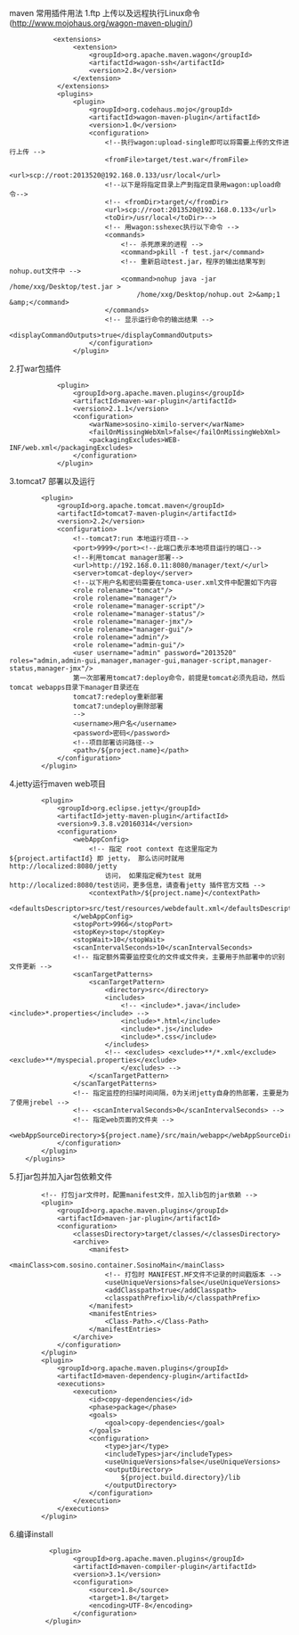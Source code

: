 maven 常用插件用法
1.ftp 上传以及远程执行Linux命令(http://www.mojohaus.org/wagon-maven-plugin/)

		       <extensions>
					<extension>
						<groupId>org.apache.maven.wagon</groupId>
						<artifactId>wagon-ssh</artifactId>
						<version>2.8</version>
					</extension>
				</extensions>
				<plugins>
					<plugin>
						<groupId>org.codehaus.mojo</groupId>
						<artifactId>wagon-maven-plugin</artifactId>
						<version>1.0</version>
						<configuration>
		                    <!--执行wagon:upload-single即可以将需要上传的文件进行上传 -->
							<fromFile>target/test.war</fromFile>
							<url>scp://root:2013520@192.168.0.133/usr/local</url>
		                    <!--以下是将指定目录上产到指定目录用wagon:upload命令-->
		                    <!-- <fromDir>target/</fromDir>
							<url>scp://root:2013520@192.168.0.133</url>
							<toDir>/usr/local</toDir>-->
							<!-- 用wagon:sshexec执行以下命令 -->
							<commands>
								<!-- 杀死原来的进程 -->
								<command>pkill -f test.jar</command>
								<!-- 重新启动test.jar，程序的输出结果写到nohup.out文件中 -->
								<command>nohup java -jar /home/xxg/Desktop/test.jar >
									/home/xxg/Desktop/nohup.out 2>&amp;1 &amp;</command>
							</commands>
							<!-- 显示运行命令的输出结果 -->
							<displayCommandOutputs>true</displayCommandOutputs>
						</configuration>
					</plugin>

2.打war包插件		

				<plugin>
					<groupId>org.apache.maven.plugins</groupId>
					<artifactId>maven-war-plugin</artifactId>
					<version>2.1.1</version>
					<configuration>
						<warName>sosino-ximilo-server</warName>
						<failOnMissingWebXml>false</failOnMissingWebXml>
						<packagingExcludes>WEB-INF/web.xml</packagingExcludes>
					</configuration>
				</plugin>

3.tomcat7 部署以及运行


			<plugin>
				<groupId>org.apache.tomcat.maven</groupId>
				<artifactId>tomcat7-maven-plugin</artifactId>
				<version>2.2</version>
				<configuration>
                    <!--tomcat7:run 本地运行项目-->
					<port>9999</port><!--此端口表示本地项目运行的端口-->
                    <!--利用tomcat manager部署-->
					<url>http://192.168.0.11:8080/manager/text/</url>
					<server>tomcat-deploy</server>
                    <!--以下用户名和密码需要在tomca-user.xml文件中配置如下内容
	                <role rolename="tomcat"/>  
	                <role rolename="manager"/>      
	                <role rolename="manager-script"/>  
	                <role rolename="manager-status"/>  
	                <role rolename="manager-jmx"/>      
	                <role rolename="manager-gui"/>  
	                <role rolename="admin"/>  
	                <role rolename="admin-gui"/>   
	                <user username="admin" password="2013520" roles="admin,admin-gui,manager,manager-gui,manager-script,manager-status,manager-jmx"/>  
                    第一次部署用tomcat7:deploy命令，前提是tomcat必须先启动，然后tomcat webapps目录下manager目录还在
                    tomcat7:redeploy重新部署
                    tomcat7:undeploy删除部署
                    -->
					<username>用户名</username>
					<password>密码</password>
                    <!--项目部署访问路径-->
					<path>/${project.name}</path>
				</configuration>
			</plugin>

4.jetty运行maven web项目

			<plugin>
				<groupId>org.eclipse.jetty</groupId>
				<artifactId>jetty-maven-plugin</artifactId>
				<version>9.3.8.v20160314</version>
				<configuration>
					<webAppConfig>
						<!-- 指定 root context 在这里指定为${project.artifactId} 即 jetty， 那么访问时就用http://localized:8080/jetty 
							访问， 如果指定梶为test 就用http://localized:8080/test访问，更多信息，请查看jetty 插件官方文档 -->
						<contextPath>/${project.name}</contextPath>
						<defaultsDescriptor>src/test/resources/webdefault.xml</defaultsDescriptor>
					</webAppConfig>
					<stopPort>9966</stopPort>
					<stopKey>stop</stopKey>
					<stopWait>10</stopWait>
					<scanIntervalSeconds>10</scanIntervalSeconds>
					<!-- 指定额外需要监控变化的文件或文件夹，主要用于热部署中的识别文件更新 -->
					<scanTargetPatterns>
						<scanTargetPattern>
							<directory>src</directory>
							<includes>
								<!-- <include>*.java</include> <include>*.properties</include> -->
								<include>*.html</include>
								<include>*.js</include>
								<include>*.css</include>
							</includes>
							<!-- <excludes> <exclude>**/*.xml</exclude> <exclude>**/myspecial.properties</exclude> 
								</excludes> -->
						</scanTargetPattern>
					</scanTargetPatterns>
					<!-- 指定监控的扫描时间间隔，0为关闭jetty自身的热部署，主要是为了使用jrebel -->
					<!-- <scanIntervalSeconds>0</scanIntervalSeconds> -->
					<!-- 指定web页面的文件夹 -->
					<webAppSourceDirectory>${project.name}/src/main/webapp</webAppSourceDirectory>
				</configuration>
			</plugin>
		</plugins>
	
5.打jar包并加入jar包依赖文件

            <!-- 打包jar文件时，配置manifest文件，加入lib包的jar依赖 -->
			<plugin>
				<groupId>org.apache.maven.plugins</groupId>
				<artifactId>maven-jar-plugin</artifactId>
				<configuration>
					<classesDirectory>target/classes/</classesDirectory>
					<archive>
						<manifest>
							<mainClass>com.sosino.container.SosinoMain</mainClass>
							<!-- 打包时 MANIFEST.MF文件不记录的时间戳版本 -->
							<useUniqueVersions>false</useUniqueVersions>
							<addClasspath>true</addClasspath>
							<classpathPrefix>lib/</classpathPrefix>
						</manifest>
						<manifestEntries>
							<Class-Path>.</Class-Path>
						</manifestEntries>
					</archive>
				</configuration>
			</plugin>
			<plugin>
				<groupId>org.apache.maven.plugins</groupId>
				<artifactId>maven-dependency-plugin</artifactId>
				<executions>
					<execution>
						<id>copy-dependencies</id>
						<phase>package</phase>
						<goals>
							<goal>copy-dependencies</goal>
						</goals>
						<configuration>
							<type>jar</type>
							<includeTypes>jar</includeTypes>
							<useUniqueVersions>false</useUniqueVersions>
							<outputDirectory>
								${project.build.directory}/lib
							</outputDirectory>
						</configuration>
					</execution>
				</executions>
			</plugin>

6.编译install
 
              <plugin>
					<groupId>org.apache.maven.plugins</groupId>
					<artifactId>maven-compiler-plugin</artifactId>
					<version>3.1</version>
					<configuration>
						<source>1.8</source>
						<target>1.8</target>
						<encoding>UTF-8</encoding>
					</configuration>
			 </plugin>